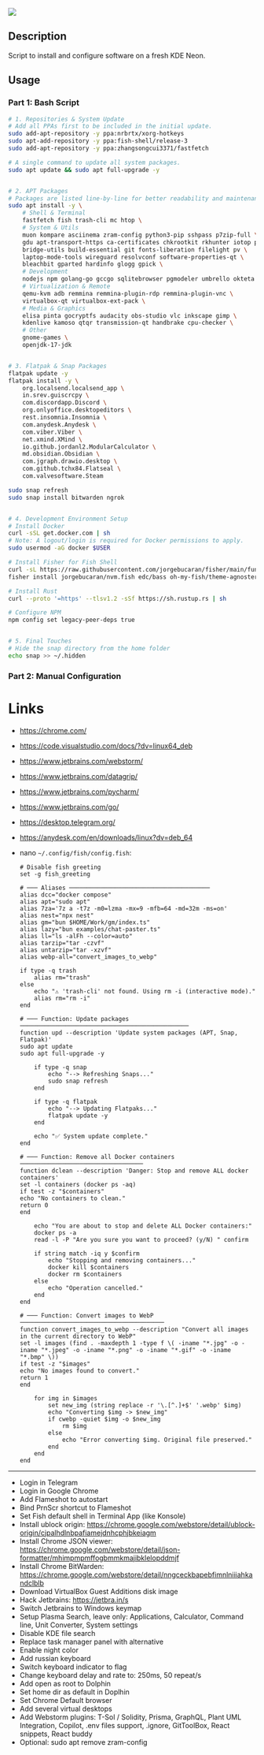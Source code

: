 ![](logo.png)

## Description

Script to install and configure software on a fresh KDE Neon.

## Usage

### Part 1: Bash Script

```bash
# 1. Repositories & System Update
# Add all PPAs first to be included in the initial update.
sudo add-apt-repository -y ppa:nrbrtx/xorg-hotkeys
sudo apt-add-repository -y ppa:fish-shell/release-3
sudo add-apt-repository -y ppa:zhangsongcui3371/fastfetch

# A single command to update all system packages.
sudo apt update && sudo apt full-upgrade -y


# 2. APT Packages
# Packages are listed line-by-line for better readability and maintenance.
sudo apt install -y \
    # Shell & Terminal
    fastfetch fish trash-cli mc htop \
    # System & Utils
    muon kompare asciinema zram-config python3-pip sshpass p7zip-full \
    gdu apt-transport-https ca-certificates chkrootkit rkhunter iotop pwgen \
    bridge-utils build-essential git fonts-liberation filelight pv \
    laptop-mode-tools wireguard resolvconf software-properties-qt \
    bleachbit gparted hardinfo glogg gpick \
    # Development
    nodejs npm golang-go gccgo sqlitebrowser pgmodeler umbrello okteta \
    # Virtualization & Remote
    qemu-kvm adb remmina remmina-plugin-rdp remmina-plugin-vnc \
    virtualbox-qt virtualbox-ext-pack \
    # Media & Graphics
    elisa pinta gocryptfs audacity obs-studio vlc inkscape gimp \
    kdenlive kamoso qtqr transmission-qt handbrake cpu-checker \
    # Other
    gnome-games \
    openjdk-17-jdk


# 3. Flatpak & Snap Packages
flatpak update -y
flatpak install -y \
    org.localsend.localsend_app \
    in.srev.guiscrcpy \
    com.discordapp.Discord \
    org.onlyoffice.desktopeditors \
    rest.insomnia.Insomnia \
    com.anydesk.Anydesk \
    com.viber.Viber \
    net.xmind.XMind \
    io.github.jordanl2.ModularCalculator \
    md.obsidian.Obsidian \
    com.jgraph.drawio.desktop \
    com.github.tchx84.Flatseal \
    com.valvesoftware.Steam

sudo snap refresh
sudo snap install bitwarden ngrok


# 4. Development Environment Setup
# Install Docker
curl -sSL get.docker.com | sh
# Note: A logout/login is required for Docker permissions to apply.
sudo usermod -aG docker $USER

# Install Fisher for Fish Shell
curl -sL https://raw.githubusercontent.com/jorgebucaran/fisher/main/functions/fisher.fish | source && fisher install jorgebucaran/fisher
fisher install jorgebucaran/nvm.fish edc/bass oh-my-fish/theme-agnoster jethrokuan/z franciscolourenco/done danhper/fish-ssh-agent

# Install Rust
curl --proto '=https' --tlsv1.2 -sSf https://sh.rustup.rs | sh

# Configure NPM
npm config set legacy-peer-deps true


# 5. Final Touches
# Hide the snap directory from the home folder
echo snap >> ~/.hidden
```

### Part 2: Manual Configuration

# Links

- https://chrome.com/
- https://code.visualstudio.com/docs/?dv=linux64_deb
- https://www.jetbrains.com/webstorm/
- https://www.jetbrains.com/datagrip/
- https://www.jetbrains.com/pycharm/
- https://www.jetbrains.com/go/
- https://desktop.telegram.org/
- https://anydesk.com/en/downloads/linux?dv=deb_64

- nano `~/.config/fish/config.fish`:
    ```fish
    # Disable fish greeting
    set -g fish_greeting
  
    # ─── Aliases ────────────────────────────────────────
    alias dcc="docker compose"
    alias apt="sudo apt"
    alias 7za='7z a -t7z -m0=lzma -mx=9 -mfb=64 -md=32m -ms=on'
    alias nest="npx nest"
    alias gm="bun $HOME/Work/gm/index.ts"
    alias lazy="bun examples/chat-paster.ts"
    alias ll="ls -alFh --color=auto"
    alias tarzip="tar -czvf"
    alias untarzip="tar -xzvf"
    alias webp-all="convert_images_to_webp"

    if type -q trash
        alias rm="trash"
    else
        echo "⚠️ 'trash-cli' not found. Using rm -i (interactive mode)."
        alias rm="rm -i"
    end
    
    # ─── Function: Update packages ────────────────────────────────────────────────
    function upd --description 'Update system packages (APT, Snap, Flatpak)'
    sudo apt update
    sudo apt full-upgrade -y
    
        if type -q snap
            echo "--> Refreshing Snaps..."
            sudo snap refresh
        end
    
        if type -q flatpak
            echo "--> Updating Flatpaks..."
            flatpak update -y
        end
    
        echo "✅ System update complete."
    end
    
    # ─── Function: Remove all Docker containers ───────────────────────────────────
    function dclean --description 'Danger: Stop and remove ALL docker containers'
    set -l containers (docker ps -aq)
    if test -z "$containers"
    echo "No containers to clean."
    return 0
    end
    
        echo "You are about to stop and delete ALL Docker containers:"
        docker ps -a
        read -l -P "Are you sure you want to proceed? (y/N) " confirm
    
        if string match -iq y $confirm
            echo "Stopping and removing containers..."
            docker kill $containers
            docker rm $containers
        else
            echo "Operation cancelled."
        end
    end
    
    # ─── Function: Convert images to WebP ─────────────────────────────────────────
    function convert_images_to_webp --description "Convert all images in the current directory to WebP"
    set -l images (find . -maxdepth 1 -type f \( -iname "*.jpg" -o -iname "*.jpeg" -o -iname "*.png" -o -iname "*.gif" -o -iname "*.bmp" \))
    if test -z "$images"
    echo "No images found to convert."
    return 1
    end
    
        for img in $images
            set new_img (string replace -r '\.[^.]+$' '.webp' $img)
            echo "Converting $img -> $new_img"
            if cwebp -quiet $img -o $new_img
                rm $img
            else
                echo "Error converting $img. Original file preserved."
            end
        end
    end
    ```
---

- Login in Telegram
- Login in Google Chrome
- Add Flameshot to autostart
- Bind PrnScr shortcut to Flameshot
- Set Fish default shell in Terminal App (like Konsole)
- Install ublock origin: https://chrome.google.com/webstore/detail/ublock-origin/cjpalhdlnbpafiamejdnhcphjbkeiagm
- Install Chrome JSON viewer: https://chrome.google.com/webstore/detail/json-formatter/mhimpmpmffogbmmkmajibklelopddmjf
- Install Chrome BitWarden: https://chrome.google.com/webstore/detail/nngceckbapebfimnlniiiahkandclblb
- Download VirtualBox Guest Additions disk image
- Hack Jetbrains: https://jetbra.in/s
- Switch Jetbrains to Windows keymap
- Setup Plasma Search, leave only: Applications, Calculator, Command line, Unit Converter, System settings
- Disable KDE file search
- Replace task manager panel with alternative
- Enable night color
- Add russian keyboard
- Switch keyboard indicator to flag
- Change keyboard delay and rate to: 250ms, 50 repeat/s
- Add open as root to Dolphin
- Set home dir as default in Doplhin
- Set Chrome Default browser
- Add several virtual desktops
- Add Webstorm plugins: T-Sol / Solidity, Prisma, GraphQL, Plant UML Integration, Copilot, .env files support, .ignore, GitToolBox, React snippets, React buddy
- Optional: sudo apt remove zram-config

